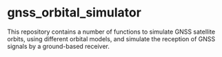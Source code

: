 # gnss_orbital_simulator

This repository contains a number of functions to simulate GNSS satellite orbits, using different orbital models, and simulate the reception of GNSS signals by a ground-based receiver.
